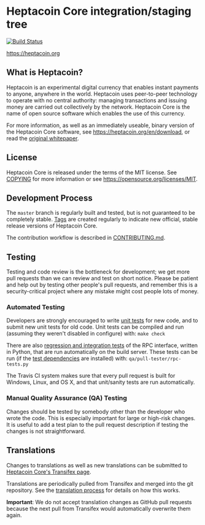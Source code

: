 Heptacoin Core integration/staging tree
=======================================

[![Build Status](https://travis-ci.org/heptacoin/heptacoin.svg?branch=master)](https://travis-ci.org/heptacoin/heptacoin)

https://heptacoin.org

What is Heptacoin?
------------------

Heptacoin is an experimental digital currency that enables instant payments to
anyone, anywhere in the world. Heptacoin uses peer-to-peer technology to operate
with no central authority: managing transactions and issuing money are carried
out collectively by the network. Heptacoin Core is the name of open source
software which enables the use of this currency.

For more information, as well as an immediately useable, binary version of
the Heptacoin Core software, see https://heptacoin.org/en/download, or read the
[original whitepaper](https://heptacoin.org/heptacoin.pdf).

License
-------

Heptacoin Core is released under the terms of the MIT license. See [COPYING](COPYING) for more
information or see https://opensource.org/licenses/MIT.

Development Process
-------------------

The `master` branch is regularly built and tested, but is not guaranteed to be
completely stable. [Tags](https://github.com/heptacoin/heptacoin/tags) are created
regularly to indicate new official, stable release versions of Heptacoin Core.

The contribution workflow is described in [CONTRIBUTING.md](CONTRIBUTING.md).

Testing
-------

Testing and code review is the bottleneck for development; we get more pull
requests than we can review and test on short notice. Please be patient and help out by testing
other people's pull requests, and remember this is a security-critical project where any mistake might cost people
lots of money.

### Automated Testing

Developers are strongly encouraged to write [unit tests](/doc/unit-tests.md) for new code, and to
submit new unit tests for old code. Unit tests can be compiled and run
(assuming they weren't disabled in configure) with: `make check`

There are also [regression and integration tests](/qa) of the RPC interface, written
in Python, that are run automatically on the build server.
These tests can be run (if the [test dependencies](/qa) are installed) with: `qa/pull-tester/rpc-tests.py`

The Travis CI system makes sure that every pull request is built for Windows, Linux, and OS X, and that unit/sanity tests are run automatically.

### Manual Quality Assurance (QA) Testing

Changes should be tested by somebody other than the developer who wrote the
code. This is especially important for large or high-risk changes. It is useful
to add a test plan to the pull request description if testing the changes is
not straightforward.

Translations
------------

Changes to translations as well as new translations can be submitted to
[Heptacoin Core's Transifex page](https://www.transifex.com/projects/p/heptacoin/).

Translations are periodically pulled from Transifex and merged into the git repository. See the
[translation process](doc/translation_process.md) for details on how this works.

**Important**: We do not accept translation changes as GitHub pull requests because the next
pull from Transifex would automatically overwrite them again.
